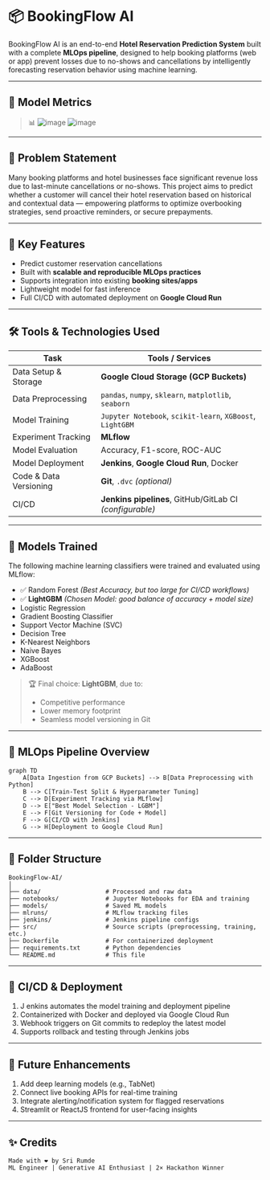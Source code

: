 # 📦 BookingFlow AI

BookingFlow AI is an end-to-end **Hotel Reservation Prediction System** built with a complete **MLOps pipeline**, designed to help booking platforms (web or app) prevent losses due to no-shows and cancellations by intelligently forecasting reservation behavior using machine learning.

---

## 🚀 Model Metrics 

> 📊
> ![image](https://github.com/user-attachments/assets/2b2d1db9-f5c1-43c3-870b-bc49fcd2c25b)
> ![image](https://github.com/user-attachments/assets/70e33bab-3936-4e82-81d7-b03e49ec51ec)

---

## 📌 Problem Statement

Many booking platforms and hotel businesses face significant revenue loss due to last-minute cancellations or no-shows. This project aims to predict whether a customer will cancel their hotel reservation based on historical and contextual data — empowering platforms to optimize overbooking strategies, send proactive reminders, or secure prepayments.

---

## 🧠 Key Features

- Predict customer reservation cancellations
- Built with **scalable and reproducible MLOps practices**
- Supports integration into existing **booking sites/apps**
- Lightweight model for fast inference
- Full CI/CD with automated deployment on **Google Cloud Run**

---

## 🛠️ Tools & Technologies Used

| Task | Tools / Services |
|------|------------------|
| Data Setup & Storage | **Google Cloud Storage (GCP Buckets)** |
| Data Preprocessing | `pandas`, `numpy`, `sklearn`, `matplotlib`, `seaborn` |
| Model Training | `Jupyter Notebook`, `scikit-learn`, `XGBoost`, `LightGBM` |
| Experiment Tracking | **MLflow** |
| Model Evaluation | Accuracy, F1-score, ROC-AUC |
| Model Deployment | **Jenkins**, **Google Cloud Run**, Docker |
| Code & Data Versioning | **Git**, `.dvc` *(optional)* |
| CI/CD | **Jenkins pipelines**, GitHub/GitLab CI *(configurable)* |

---

## 🤖 Models Trained

The following machine learning classifiers were trained and evaluated using MLflow:

- ✅ Random Forest *(Best Accuracy, but too large for CI/CD workflows)*
- ✅ **LightGBM** *(Chosen Model: good balance of accuracy + model size)*
- Logistic Regression
- Gradient Boosting Classifier
- Support Vector Machine (SVC)
- Decision Tree
- K-Nearest Neighbors
- Naive Bayes
- XGBoost
- AdaBoost

> 🏆 Final choice: **LightGBM**, due to:
> - Competitive performance
> - Lower memory footprint
> - Seamless model versioning in Git

---

## 🔄 MLOps Pipeline Overview

```mermaid
graph TD
    A[Data Ingestion from GCP Buckets] --> B[Data Preprocessing with Python]
    B --> C[Train-Test Split & Hyperparameter Tuning]
    C --> D[Experiment Tracking via MLflow]
    D --> E["Best Model Selection - LGBM"]
    E --> F[Git Versioning for Code + Model]
    F --> G[CI/CD with Jenkins]
    G --> H[Deployment to Google Cloud Run]
```
---

## 📂 Folder Structure
```
BookingFlow-AI/
│
├── data/                  # Processed and raw data
├── notebooks/             # Jupyter Notebooks for EDA and training
├── models/                # Saved ML models
├── mlruns/                # MLflow tracking files
├── jenkins/               # Jenkins pipeline configs
├── src/                   # Source scripts (preprocessing, training, etc.)
├── Dockerfile             # For containerized deployment
├── requirements.txt       # Python dependencies
└── README.md              # This file
```
---

## 🚦 CI/CD & Deployment

1. J enkins automates the model training and deployment pipeline
2. Containerized with Docker and deployed via Google Cloud Run
3. Webhook triggers on Git commits to redeploy the latest model
4. Supports rollback and testing through Jenkins jobs

---

## 📌 Future Enhancements

1. Add deep learning models (e.g., TabNet)
2. Connect live booking APIs for real-time training
3. Integrate alerting/notification system for flagged reservations
4. Streamlit or ReactJS frontend for user-facing insights

---

## ✨ Credits
```
Made with ❤️ by Sri Rumde
ML Engineer | Generative AI Enthusiast | 2× Hackathon Winner
```
